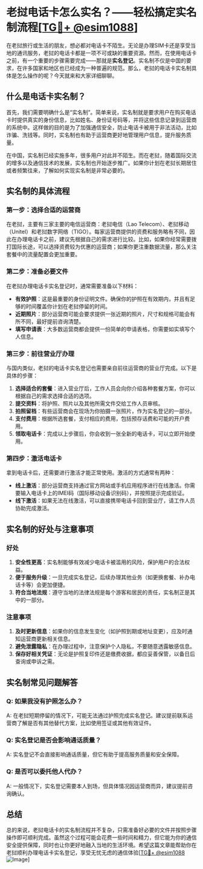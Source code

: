 # 老挝电话卡怎么实名？——轻松搞定实名制流程[[TG💪+ @esim1088](https://t.me/s/esim1088)]

在老挝旅行或生活的朋友，想必都对电话卡不陌生。无论是办理SIM卡还是享受当地的通讯服务，老挝的电话卡都是一项不可或缺的重要资源。然而，在使用电话卡之前，有一个重要的步骤需要完成——那就是**实名登记**。实名制不仅是中国的要求，在许多国家和地区也已经成为一种普遍的规范。那么，老挝的电话卡实名制具体是怎么操作的呢？今天就来和大家详细聊聊。

## 什么是电话卡实名制？

首先，我们需要明确什么是“实名制”。简单来说，实名制就是要求用户在购买电话卡时提供真实的身份信息，比如姓名、身份证号码等，并将这些信息记录到运营商的系统中。这样做的目的是为了加强通信安全，防止电话卡被用于非法活动，比如诈骗、洗钱等。同时，实名制也有助于运营商更好地管理用户信息，提升服务质量。

在中国，实名制已经实施多年，很多用户对此并不陌生。而在老挝，随着国际交流的增多以及通信技术的发展，实名制也开始逐步推广。如果你计划在老挝长期居住或者频繁往来，了解如何实现实名制是非常必要的。

## 实名制的具体流程

### 第一步：选择合适的运营商

在老挝，主要有三家主要的电信运营商：老挝电信（Lao Telecom）、老挝移动（Unitel）和老挝数字网络（TIGO）。每家运营商提供的资费和服务略有不同，因此在办理电话卡之前，建议先根据自己的需求进行比较。比如，如果你经常需要拨打国际长途，可以选择资费较为优惠的运营商；如果你更注重数据流量，那么关注套餐中的流量配置会更加重要。

### 第二步：准备必要文件

在老挝办理电话卡实名登记时，通常需要准备以下材料：

- **有效护照**：这是最重要的身份证明文件。确保你的护照在有效期内，并且有足够的时间覆盖你计划在老挝停留的时间。
- **近期照片**：部分运营商可能会要求提供一张近期的照片，尺寸和规格可能会有所不同，最好提前咨询清楚。
- **填写申请表**：大多数运营商都会提供一份简单的申请表格，你需要如实填写个人信息。

### 第三步：前往营业厅办理

与国内类似，老挝的电话卡实名登记也需要亲自前往运营商的营业厅完成。以下是具体的步骤：

1. **选择适合的套餐**：进入营业厅后，工作人员会向你介绍各种套餐方案，你可以根据自己的需求选择合适的选项。
2. **提交资料**：将护照、照片以及其他所需文件交给工作人员审核。
3. **拍照留档**：有些运营商会在现场为你拍摄一张照片，作为实名登记的一部分。
4. **支付费用**：根据所选套餐，支付相应的费用，包括预存话费和可能的开户费用。
5. **领取电话卡**：完成以上步骤后，你会收到一张全新的电话卡，可以立即开始使用。

### 第四步：激活电话卡

拿到电话卡后，还需要进行激活才能正常使用。激活的方式通常有两种：

- **线上激活**：部分运营商支持通过官方网站或手机应用程序进行在线激活。你需要输入电话卡上的IMEI码（国际移动设备识别码），并按照提示完成验证。
- **线下激活**：如果无法在线激活，可以直接携带电话卡回到营业厅，请工作人员协助完成激活。

## 实名制的好处与注意事项

### 好处

1. **安全性更高**：实名制能够有效减少电话卡被滥用的风险，保护用户的合法权益。
2. **便于服务升级**：一旦完成实名登记，后续办理其他业务（如更换套餐、补办电话卡等）会更加便捷。
3. **符合当地法规**：遵守当地的法律法规是每个游客和居民的责任，实名制正是其中的一部分。

### 注意事项

1. **及时更新信息**：如果你的信息发生变化（如护照到期或地址变更），应及时通知运营商更新相关信息。
2. **避免泄露隐私**：在办理过程中，注意保护个人隐私，不要随意透露敏感信息。
3. **保存好相关凭证**：无论是护照复印件还是缴费收据，都应妥善保管，以备日后查询或申诉之需。

## 实名制常见问题解答

### Q: 如果我没有护照怎么办？
A: 在老挝短期停留的情况下，可能无法通过护照完成实名登记。建议提前联系运营商了解是否有其他替代方案，比如使用签证或其他有效证件。

### Q: 实名登记是否会影响通话质量？
A: 实名登记不会直接影响通话质量，但它有助于提高服务质量和安全保障。

### Q: 是否可以委托他人代办？
A: 一般情况下，实名登记需要本人到场，但具体情况因运营商而异，建议提前咨询确认。

## 总结

总的来说，老挝电话卡的实名制流程并不复杂，只需准备好必要的文件并按照步骤操作即可顺利完成。虽然这个过程可能会花费一些时间和精力，但它能为你的通信安全提供保障，同时也让你更好地融入当地的生活环境。希望这篇文章能帮助你在老挝顺利办理电话卡实名登记，享受无忧无虑的通信体验[[TG💪+ @esim1088](https://t.me/s/esim1088) ![Image](https://i.postimg.cc/4NQfJmqS/Snipaste-2025-05-13-00-14-12.png)]